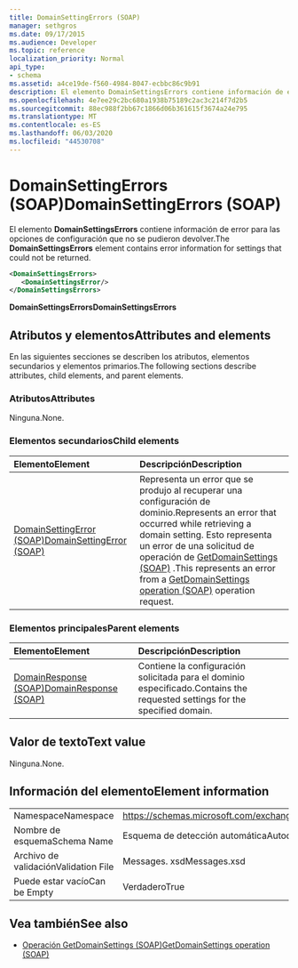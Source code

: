 ```yaml
---
title: DomainSettingErrors (SOAP)
manager: sethgros
ms.date: 09/17/2015
ms.audience: Developer
ms.topic: reference
localization_priority: Normal
api_type:
- schema
ms.assetid: a4ce19de-f560-4984-8047-ecbbc86c9b91
description: El elemento DomainSettingsErrors contiene información de error para las opciones de configuración que no se pudieron devolver.
ms.openlocfilehash: 4e7ee29c2bc680a1938b75189c2ac3c214f7d2b5
ms.sourcegitcommit: 88ec988f2bb67c1866d06b361615f3674a24e795
ms.translationtype: MT
ms.contentlocale: es-ES
ms.lasthandoff: 06/03/2020
ms.locfileid: "44530708"
---
```

# <a name="domainsettingerrors-soap"></a><span data-ttu-id="9df33-103">DomainSettingErrors (SOAP)</span><span class="sxs-lookup"><span data-stu-id="9df33-103">DomainSettingErrors (SOAP)</span></span>

<span data-ttu-id="9df33-104">El elemento **DomainSettingsErrors** contiene información de error para las opciones de configuración que no se pudieron devolver.</span><span class="sxs-lookup"><span data-stu-id="9df33-104">The **DomainSettingsErrors** element contains error information for settings that could not be returned.</span></span> 
  
```XML
<DomainSettingsErrors>
   <DomainSettingsError/>
</DomainSettingsErrors>
```

 <span data-ttu-id="9df33-105">**DomainSettingsErrors**</span><span class="sxs-lookup"><span data-stu-id="9df33-105">**DomainSettingsErrors**</span></span>
## <a name="attributes-and-elements"></a><span data-ttu-id="9df33-106">Atributos y elementos</span><span class="sxs-lookup"><span data-stu-id="9df33-106">Attributes and elements</span></span>

<span data-ttu-id="9df33-107">En las siguientes secciones se describen los atributos, elementos secundarios y elementos primarios.</span><span class="sxs-lookup"><span data-stu-id="9df33-107">The following sections describe attributes, child elements, and parent elements.</span></span>
  
### <a name="attributes"></a><span data-ttu-id="9df33-108">Atributos</span><span class="sxs-lookup"><span data-stu-id="9df33-108">Attributes</span></span>

<span data-ttu-id="9df33-109">Ninguna.</span><span class="sxs-lookup"><span data-stu-id="9df33-109">None.</span></span>
  
### <a name="child-elements"></a><span data-ttu-id="9df33-110">Elementos secundarios</span><span class="sxs-lookup"><span data-stu-id="9df33-110">Child elements</span></span>

|<span data-ttu-id="9df33-111">**Elemento**</span><span class="sxs-lookup"><span data-stu-id="9df33-111">**Element**</span></span>|<span data-ttu-id="9df33-112">**Descripción**</span><span class="sxs-lookup"><span data-stu-id="9df33-112">**Description**</span></span>|
|:-----|:-----|
|[<span data-ttu-id="9df33-113">DomainSettingError (SOAP)</span><span class="sxs-lookup"><span data-stu-id="9df33-113">DomainSettingError (SOAP)</span></span>](domainsettingerror-soap.md) <br/> |<span data-ttu-id="9df33-114">Representa un error que se produjo al recuperar una configuración de dominio.</span><span class="sxs-lookup"><span data-stu-id="9df33-114">Represents an error that occurred while retrieving a domain setting.</span></span> <span data-ttu-id="9df33-115">Esto representa un error de una solicitud de operación de [GetDomainSettings (SOAP)](getdomainsettings-operation-soap.md) .</span><span class="sxs-lookup"><span data-stu-id="9df33-115">This represents an error from a [GetDomainSettings operation (SOAP)](getdomainsettings-operation-soap.md) operation request.</span></span>  <br/> |
   
### <a name="parent-elements"></a><span data-ttu-id="9df33-116">Elementos principales</span><span class="sxs-lookup"><span data-stu-id="9df33-116">Parent elements</span></span>

|<span data-ttu-id="9df33-117">**Elemento**</span><span class="sxs-lookup"><span data-stu-id="9df33-117">**Element**</span></span>|<span data-ttu-id="9df33-118">**Descripción**</span><span class="sxs-lookup"><span data-stu-id="9df33-118">**Description**</span></span>|
|:-----|:-----|
|[<span data-ttu-id="9df33-119">DomainResponse (SOAP)</span><span class="sxs-lookup"><span data-stu-id="9df33-119">DomainResponse (SOAP)</span></span>](domainresponse-soap.md) <br/> |<span data-ttu-id="9df33-120">Contiene la configuración solicitada para el dominio especificado.</span><span class="sxs-lookup"><span data-stu-id="9df33-120">Contains the requested settings for the specified domain.</span></span>  <br/> |
   
## <a name="text-value"></a><span data-ttu-id="9df33-121">Valor de texto</span><span class="sxs-lookup"><span data-stu-id="9df33-121">Text value</span></span>

<span data-ttu-id="9df33-122">Ninguna.</span><span class="sxs-lookup"><span data-stu-id="9df33-122">None.</span></span>
  
## <a name="element-information"></a><span data-ttu-id="9df33-123">Información del elemento</span><span class="sxs-lookup"><span data-stu-id="9df33-123">Element information</span></span>

|||
|:-----|:-----|
|<span data-ttu-id="9df33-124">Namespace</span><span class="sxs-lookup"><span data-stu-id="9df33-124">Namespace</span></span>  <br/> |https://schemas.microsoft.com/exchange/2010/Autodiscover  <br/> |
|<span data-ttu-id="9df33-125">Nombre de esquema</span><span class="sxs-lookup"><span data-stu-id="9df33-125">Schema Name</span></span>  <br/> |<span data-ttu-id="9df33-126">Esquema de detección automática</span><span class="sxs-lookup"><span data-stu-id="9df33-126">Autodiscover schema</span></span>  <br/> |
|<span data-ttu-id="9df33-127">Archivo de validación</span><span class="sxs-lookup"><span data-stu-id="9df33-127">Validation File</span></span>  <br/> |<span data-ttu-id="9df33-128">Messages. xsd</span><span class="sxs-lookup"><span data-stu-id="9df33-128">Messages.xsd</span></span>  <br/> |
|<span data-ttu-id="9df33-129">Puede estar vacío</span><span class="sxs-lookup"><span data-stu-id="9df33-129">Can be Empty</span></span>  <br/> |<span data-ttu-id="9df33-130">Verdadero</span><span class="sxs-lookup"><span data-stu-id="9df33-130">True</span></span>  <br/> |
   
## <a name="see-also"></a><span data-ttu-id="9df33-131">Vea también</span><span class="sxs-lookup"><span data-stu-id="9df33-131">See also</span></span>

- [<span data-ttu-id="9df33-132">Operación GetDomainSettings (SOAP)</span><span class="sxs-lookup"><span data-stu-id="9df33-132">GetDomainSettings operation (SOAP)</span></span>](getdomainsettings-operation-soap.md)

